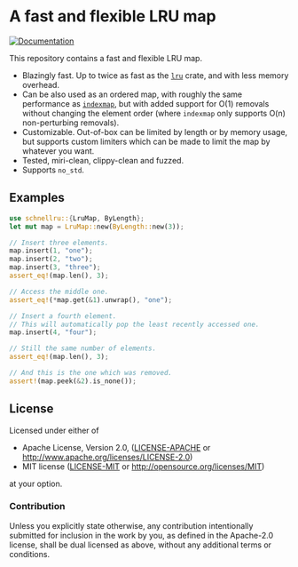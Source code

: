 # A fast and flexible LRU map

[![Documentation](https://docs.rs/schnellru/badge.svg)](https://docs.rs/schnellru/*/schnellru/)

This repository contains a fast and flexible LRU map.

  * Blazingly fast. Up to twice as fast as the [`lru`](https://github.com/jeromefroe/lru-rs) crate, and with less memory overhead.
  * Can be also used as an ordered map, with roughly the same performance as [`indexmap`](https://github.com/bluss/indexmap),
    but with added support for O(1) removals without changing the element order (where `indexmap` only supports O(n) non-perturbing removals).
  * Customizable. Out-of-box can be limited by length or by memory usage, but supports custom limiters which can be made to limit the map by whatever you want.
  * Tested, miri-clean, clippy-clean and fuzzed.
  * Supports `no_std`.

## Examples

```rust
use schnellru::{LruMap, ByLength};
let mut map = LruMap::new(ByLength::new(3));

// Insert three elements.
map.insert(1, "one");
map.insert(2, "two");
map.insert(3, "three");
assert_eq!(map.len(), 3);

// Access the middle one.
assert_eq!(*map.get(&1).unwrap(), "one");

// Insert a fourth element.
// This will automatically pop the least recently accessed one.
map.insert(4, "four");

// Still the same number of elements.
assert_eq!(map.len(), 3);

// And this is the one which was removed.
assert!(map.peek(&2).is_none());
```

## License

Licensed under either of

  * Apache License, Version 2.0, ([LICENSE-APACHE](LICENSE-APACHE) or <http://www.apache.org/licenses/LICENSE-2.0>)
  * MIT license ([LICENSE-MIT](LICENSE-MIT) or <http://opensource.org/licenses/MIT>)

at your option.

### Contribution

Unless you explicitly state otherwise, any contribution intentionally submitted
for inclusion in the work by you, as defined in the Apache-2.0 license, shall be
dual licensed as above, without any additional terms or conditions.

